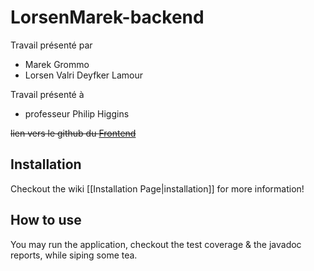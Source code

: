 # LorsenMarek-backend

Travail présenté par
- Marek Grommo
- Lorsen Valri Deyfker Lamour

Travail présenté à
- professeur Philip Higgins

~~lien vers le github du [Frontend](https://github.com/MarekGromko/LorsenMarek-frontend)~~

## Installation

Checkout the wiki [[Installation Page|installation]] for more information!

## How to use

You may run the application, checkout the test coverage & the javadoc reports, while siping some tea.
